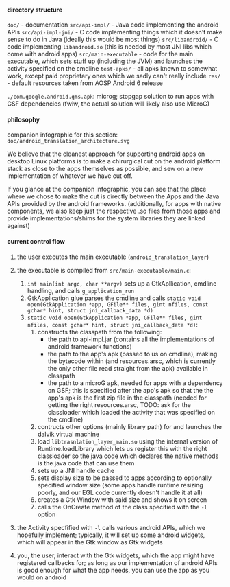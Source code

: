 #### directory structure
`doc/` - documentation
`src/api-impl/` - Java code implementing the android APIs
`src/api-impl-jni/` - C code implementing things which it doesn't make sense to do in Java (ideally this would be most things)
`src/libandroid/` - C code implementing `libandroid.so` (this is needed by most JNI libs which come with android apps)
`src/main-executable` - code for the main executable, which sets stuff up (including the JVM) and launches the activity specified on the cmdline
`test-apks/` - all apks known to somewhat work, except paid proprietary ones which we sadly can't really include
`res/` - default resources taken from AOSP Android 6 release

`./com.google.android.gms.apk`: microg; stopgap solution to run apps with GSF dependencies (fwiw, the actual solution will likely also use MicroG)

#### philosophy

companion infographic for this section:
`doc/android_translation_architecture.svg`

We believe that the cleanest approach for supporting android apps on desktop
Linux platforms is to make a chirurgical cut on the android platform stack
as close to the apps themselves as possible, and sew on a new implementation
of whatever we have cut off.

If you glance at the companion infographic, you can see that the place where
we chose to make the cut is directly between the Apps and the Java APIs
provided by the android frameworks. (additionally, for apps with native
components, we also keep just the respective .so files from those apps
and provide implementations/shims for the system libraries they are linked
against)

#### current control flow

1. the user executes the main executable (`android_translation_layer`)  

2. the executable is compiled from `src/main-executable/main.c`:
	1. `int main(int argc, char **argv)` sets up a GtkApllication, cmdline handling, and calls `g_application_run`
	2. GtkApplication glue parses the cmdline and calls `static void open(GtkApplication *app, GFile** files, gint nfiles, const gchar* hint, struct jni_callback_data *d)`
	3. `static void open(GtkApplication *app, GFile** files, gint nfiles, const gchar* hint, struct jni_callback_data *d)`:
		1. constructs the classpath from the following:
			- the path to api-impl.jar (contains all the implementations of android framework functions)
			- the path to the app's apk (passed to us on cmdline), making the bytecode within (and resources.arsc, which is currently the only other file read straight from the apk) available in classpath
			- the path to a microG apk, needed for apps with a dependency on GSF; this is specified after the app's apk so that the the app's apk is the first zip file in the classpath (needed for getting the right resources.arsc, TODO: ask for the classloader which loaded the activity that was specified on the cmdline)
		2. contructs other options (mainly library path) for and launches the dalvik virtual machine
		3. load `libtrasnlation_layer_main.so` using the internal version of Runtime.loadLibrary which lets us register this with the right classloader so the java code which declares the native methods is the java code that can use them
		4. sets up a JNI handle cache
		5. sets display size to be passed to apps according to optionally specified window size (some apps handle runtime resizing poorly, and our EGL code currently doesn't handle it at all)
		6. creates a Gtk Window with said size and shows it on screen
		7. calls the OnCreate method of the class specified with the `-l` option

3. the Activity specfified with `-l` calls various android APIs, which we hopefully implement; 
typically, it will set up some android widgets, which will appear in the Gtk window as Gtk widgets

4. you, the user, interact with the Gtk widgets, which the app might have registered callbacks for; 
as long as our implementation of android APIs is good enough for what the app needs, you can use the app
as you would on android
